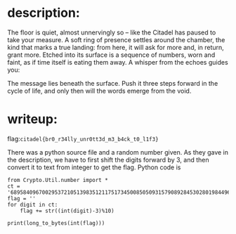 # description:
The floor is quiet, almost unnervingly so – like the Citadel has paused to take your measure. A soft ring of presence settles around the chamber, the kind that marks a true landing: from here, it will ask for more and, in return, grant more. Etched into its surface is a sequence of numbers, worn and faint, as if time itself is eating them away. A whisper from the echoes guides you:

The message lies beneath the surface. Push it three steps forward in the cycle of life, and only then will the words emerge from the void.
# writeup: 
flag:```citadel{br0_r34lly_unr0tt3d_m3_b4ck_t0_l1f3}```

There was a python source file and a random number given. As they gave in the description, we have to first shift the digits forward by 3, and then convert it to text from integer to get the flag. Python code is 
```
from Crypto.Util.number import *
ct = '6895840967002953721051398351211751734500850509315790892845302801984496338433523326225010635779036738800318'
flag = ''
for digit in ct:
    flag += str((int(digit)-3)%10)

print(long_to_bytes(int(flag)))
```
